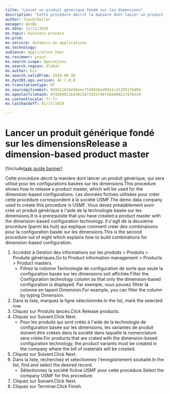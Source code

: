 ```yaml
--- 
title: "Lancer un produit générique fondé sur les dimensions"
description: "Cette procédure décrit la manière dont lancer un produit générique, qui sera utilisé pour les configurations basées sur les dimensions."
author: YuyuScheller
manager: AnnBe
ms.date: 11/11/2016
ms.topic: business-process
ms.prod: 
ms.service: dynamics-ax-applications
ms.technology: 
audience: Application User
ms.reviewer: yuyus
ms.search.scope: Operations
ms.search.region: Global
ms.author: bis
ms.search.validFrom: 2016-06-30
ms.dyn365.ops.version: AX 7.0.0
ms.translationtype: HT
ms.sourcegitcommit: 029511634e56aec7fdd91bad9441cd12951fbd8d
ms.openlocfilehash: 97426901164382587293574bfd84d90217476329
ms.contentlocale: fr-fr
ms.lasthandoff: 01/17/2018

---
```

# <a name="release-a-dimension-based-product-master"></a><span data-ttu-id="b559e-103">Lancer un produit générique fondé sur les dimensions</span><span class="sxs-lookup"><span data-stu-id="b559e-103">Release a dimension-based product master</span></span>

[!include[task guide banner](../../includes/task-guide-banner.md)]

<span data-ttu-id="b559e-104">Cette procédure décrit la manière dont lancer un produit générique, qui sera utilisé pour les configurations basées sur les dimensions.</span><span class="sxs-lookup"><span data-stu-id="b559e-104">This procedure shows how to release a product master, which will be used for the dimension-based configurations.</span></span> <span data-ttu-id="b559e-105">Les données fictives utilisées pour créer cette procédure correspondent à la société USMF.</span><span class="sxs-lookup"><span data-stu-id="b559e-105">The demo data company used to create this procedure is USMF.</span></span> <span data-ttu-id="b559e-106">Vous devez préalablement avoir créé un produit générique à l'aide de la technologie basée sur les dimensions.</span><span class="sxs-lookup"><span data-stu-id="b559e-106">It is a prerequisite that you have created a product master with the dimension-based configuration technology.</span></span> <span data-ttu-id="b559e-107">Il s'agit de la deuxième procédure (parmi les huit) qui explique comment créer des combinaisons pour la configuration basée sur les dimensions.</span><span class="sxs-lookup"><span data-stu-id="b559e-107">This is the second procedure out of eight which explains how to build combinations for dimension-based configuration.</span></span>

1. <span data-ttu-id="b559e-108">Accédez à Gestion des informations sur les produits > Produits > Produits génériques.</span><span class="sxs-lookup"><span data-stu-id="b559e-108">Go to Product information management > Products > Product masters.</span></span>
    * <span data-ttu-id="b559e-109">Filtrez la colonne Technologie de configuration de sorte que seule la configuration basée sur les dimensions soit affichée.</span><span class="sxs-lookup"><span data-stu-id="b559e-109">Filter the Configuration technology column so that only the dimension-based configuration is displayed.</span></span> <span data-ttu-id="b559e-110">Par exemple, vous pouvez filtrer la colonne en tapant Dimension.</span><span class="sxs-lookup"><span data-stu-id="b559e-110">For example, you can filter the column by typing Dimension.</span></span>    
2. <span data-ttu-id="b559e-111">Dans la liste, marquez la ligne sélectionnée.</span><span class="sxs-lookup"><span data-stu-id="b559e-111">In the list, mark the selected row.</span></span>
3. <span data-ttu-id="b559e-112">Cliquez sur Produits lancés.</span><span class="sxs-lookup"><span data-stu-id="b559e-112">Click Release products.</span></span>
4. <span data-ttu-id="b559e-113">Cliquez sur Suivant.</span><span class="sxs-lookup"><span data-stu-id="b559e-113">Click Next.</span></span>
    * <span data-ttu-id="b559e-114">Pour les produits qui sont créés à l'aide de la technologie de configuration basée sur les dimensions, les variantes de produit doivent être créées dans la société dans laquelle la nomenclature sera créée.</span><span class="sxs-lookup"><span data-stu-id="b559e-114">For products that are crated with the dimension-based configuration technology, the product variants must be created in the company where the bill of materials will be created.</span></span>  
5. <span data-ttu-id="b559e-115">Cliquez sur Suivant.</span><span class="sxs-lookup"><span data-stu-id="b559e-115">Click Next.</span></span>
6. <span data-ttu-id="b559e-116">Dans la liste, recherchez et sélectionnez l'enregistrement souhaité.</span><span class="sxs-lookup"><span data-stu-id="b559e-116">In the list, find and select the desired record.</span></span>
    * <span data-ttu-id="b559e-117">Sélectionnez la société fictive USMF pour cette procédure.</span><span class="sxs-lookup"><span data-stu-id="b559e-117">Select the company USMF for this procedure.</span></span>  
7. <span data-ttu-id="b559e-118">Cliquez sur Suivant.</span><span class="sxs-lookup"><span data-stu-id="b559e-118">Click Next.</span></span>
8. <span data-ttu-id="b559e-119">Cliquez sur Terminer.</span><span class="sxs-lookup"><span data-stu-id="b559e-119">Click Finish.</span></span>


